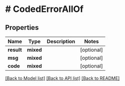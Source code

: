 # # CodedErrorAllOf

## Properties

Name | Type | Description | Notes
------------ | ------------- | ------------- | -------------
**result** | **mixed** |  | [optional]
**msg** | **mixed** |  | [optional]
**code** | **mixed** |  | [optional]

[[Back to Model list]](../../README.md#models) [[Back to API list]](../../README.md#endpoints) [[Back to README]](../../README.md)
